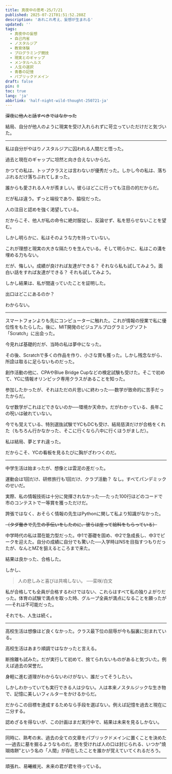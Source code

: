 ```yaml
---
title: 真夜中の思考-25/7/21
published: 2025-07-21T01:51:52.288Z
description: 'あれこれ考え、妄想が生まれる'
updated: ''
tags:
  - 真夜中の妄想
  - 自己内省
  - ノスタルジア
  - 教育体験
  - プログラミング競技
  - 現実とのギャップ
  - メンタルヘルス
  - 人生の選択
  - 青春の記憶
  - パブリックドメイン
draft: false
pin: 0
toc: true
lang: 'ja'
abbrlink: 'half-night-wild-thought-250721-ja'
---
```

~~深夜に他人と話すべきではなかった~~

結局、自分が他人のように現実を受け入れられずに苛立っていただけだと気づいた。

---
私は自分がやはりノスタルジアに囚われる人間だと悟った。

過去と現在のギャップに坦然と向き合えないからだ。

かつての私は、トップクラスとは言わないが優秀だった。しかし今の私は、落ちぶれるだけ落ちぶれてしまった。

誰からも愛される人々が羨ましい。彼らはどこに行っても注目の的だからだ。

だが私は違う。ずっと端役であり、脇役だった。

人の注目と認めを強く渇望している。

だからこそ、他人が私の命令に絶対服従し、反論せず、私を怒らせないことを望む。

しかし明らかに、私はそのような力を持っていない。

これが理想と現実の大きな隔たりを生んでいる。そして明らかに、私はこの溝を埋める力もない。

だが、悔しい。成績が良ければ友達ができる？ それなら私も試してみよう。面白い話をすれば友達ができる？ それも試してみよう。

しかし結果は、私が間違っていたことを証明した。

出口はどこにあるのか？

わからない。

---
スマートフォンよりも先にコンピューターに触れた。これが情報の授業で私に優位性をもたらした。後に、MIT開発のビジュアルプログラミングソフト「Scratch」に出会った。

今見れば基礎的だが、当時の私は夢中になった。

その後、Scratchで多くの作品を作り、小さな賞も獲った。しかし残念ながら、所詮は取るに足らないものだった。

創作活動の他に、CPAやBlue Bridge Cupなどの検定試験も受けた。そこで初めて、YCに情報オリンピック専用クラスがあることを知った。

参加したかったが、それはただの片思いに終わった──数学が致命的に苦手だったからだ。

なぜ数学がこれほどできないのか──環境か天命か。だがわかっている、長年この呪いは破れていない。

今でも覚えている、特別選抜試験でYCもDCも受け、結局慈済だけが合格をくれた（もちろん行かなかった、そこに行くなら八中に行くほうがましだ）。

私は結局、夢とすれ違った。

だからこそ、YCの看板を見るたびに胸がざわつくのだ。

---
中学生活は始まったが、想像とは雲泥の差だった。

運動会は1回だけ、研修旅行も1回だけ、クラブ活動？ なし。すべてパンデミックのせいだ。

実際、私の情報技術は十分に発揮されなかった──たった100行ほどのコードで市のコンテストで一等賞を獲っただけだ。

誇張ではなく、おそらく情報の先生はPythonに関して私より知識がなかった。

~~（タダ働きで先生の手伝いをしたのに、彼らは座って給料をもらっている）~~

中学時代の私は潜在能力型だった。中1で基礎を固め、中2で急成長し、中3でピークを迎えた。自分の成績に自分でも驚いた──入学時はNSを目指すつもりだったが、なんとMZを狙えるところまで来た。

結果は良かった、合格した。

しかし、

> 人の悲しみと喜びは共鳴しない。 ──栾咲/白文

私が合格しても全員が合格するわけではない、これらはすべて私の独りよがりだった。体育の試験で満点を取った時、グループ全員が満点になることを願ったが──それは不可能だった。

それでも、人生は続く。

---
高校生活は想像ほど良くなかった。クラス最下位の屈辱が今も脳裏に刻まれている。

高校生活はあまり順調ではなかったと言える。

断捨離も試みた。だが実行して初めて、捨てられないものがあると気づいた。例えば過去の栄誉だ。

身軽に進む道理がわからないわけがない、誰だってそうしたい。

しかしわかっていても実行できる人は少ない。人は本来ノスタルジックな生き物で、記憶に美しいフィルターをかけるからだ。

だからこの目標を達成するためなら手段を選ばない。例えば記憶を過去と現在に二分する。

認めざるを得ないが、この計画はまだ実行中で、結果は未来を見るしかない。

---
同時に、熟考の末、過去の全ての文章をパブリックドメインに置くことを決めた──過去に墓を掘るようなものだ。恩を受ければ人の口は封じられる、いつか"燒瑚烙餅"という名の「人間」が存在したことを誰かが覚えていてくれるだろう。

---

頑張れ、易~~曦~~維光、未来の君が君を待っている。